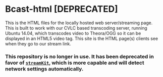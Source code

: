 # Bcast-html [DEPRECATED]
This is the HTML files for the locally hosted web server/streaming page. This is built to work with our CVLC based transcoding server, running Ubuntu 14.04, which transcodes video to Theora/OGG so it can be displayed in an HTML5 video tag. This site is the HTML page(s) clients see when they go to our stream link.

### This repository is no longer in use. It has been deprecated in favor of [``streamKit``](https://github.com/bucknationnews/streamKit), which is more capable and will detect network settings automatically.
